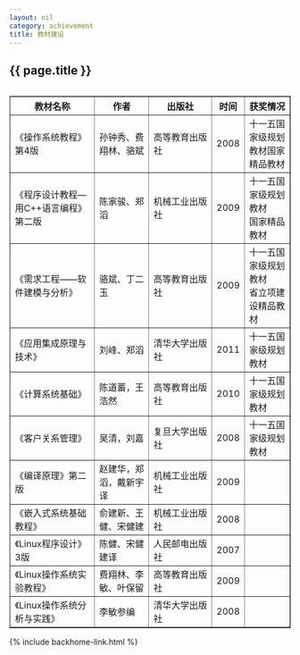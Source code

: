 ```yaml
---
layout: nil
category: achievement
title: 教材建设
---
```


## {{  page.title  }}

<a href="{{  site.baseurl  }}assets/achievement_textbooks.jpg" data-gal="lightbox" title="教材建设"><img src="{{  site.baseurl  }}assets/achievement_textbooks_thumb.jpg" class="aligncenter frame" alt="" /></a>

<table border="1">
  <tr>
    <th>教材名称</th>
    <th>作者</th>
    <th style="width:6em;">出版社</th>
    <th style="width:2em;">时间</th>
    <th>获奖情况</th>
  </tr>
  <tr>
    <td>《操作系统教程》第4版</td>
    <td>孙钟秀、费翔林、骆斌</td>
    <td>高等教育出版社</td>
    <td>2008</td>
    <td>十一五国家级规划<br />
    教材国家精品教材</td>
  </tr>
  <tr>
    <td>《程序设计教程—用C++语言编程》第二版</td>
    <td>陈家骏、郑滔</td>
    <td>机械工业出版社</td>
    <td>2009</td>
    <td>十一五国家级规划教材<br />
    国家精品教材</td>
  </tr>
  <tr>
    <td>《需求工程——软件建模与分析》</td>
    <td>骆斌、丁二玉</td>
    <td>高等教育出版社</td>
    <td>2009</td>
    <td>十一五国家级规划教材 <br />
    省立项建设精品教材</td>
  </tr>
  <tr>
    <td>《应用集成原理与技术》</td>
    <td>刘峰、郑滔</td>
    <td>清华大学出版社</td>
    <td>2011</td>
    <td>十一五国家级规划教材</td>
  </tr>
  <tr>
    <td>《计算系统基础》</td>
    <td>陈道蓄，王浩然</td>
    <td>高等教育出版社</td>
    <td>2010</td>
    <td>十一五国家级规划教材</td>
  </tr>
  <tr>
    <td>《客户关系管理》</td>
    <td>吴清，刘嘉</td>
    <td>复旦大学出版社</td>
    <td>2008</td>
    <td>十一五国家级规划教材</td>
  </tr>
  <tr>
    <td>《编译原理》第二版</td>
    <td>赵建华，郑滔，戴新宇译</td>
    <td>机械工业出版社</td>
    <td>2009</td>
    <td>&nbsp;</td>
  </tr>
  <tr>
    <td>《嵌入式系统基础教程》</td>
    <td>俞建新、王健、宋健建</td>
    <td>机械工业出版社</td>
    <td>2008</td>
    <td>&nbsp;</td>
  </tr>
  <tr>
    <td>《Linux程序设计》3版</td>
    <td>陈健、宋健建译</td>
    <td>人民邮电出版社</td>
    <td>2007</td>
    <td>&nbsp;</td>
  </tr>
  <tr>
    <td>《Linux操作系统实验教程》</td>
    <td>费翔林、李敏、叶保留</td>
    <td>高等教育出版社</td>
    <td>2009</td>
    <td>&nbsp;</td>
  </tr>
  <tr>
    <td>《Linux操作系统分析与实践》</td>
    <td>李敏参编</td>
    <td>清华大学出版社</td>
    <td>2008</td>
    <td>&nbsp;</td>
  </tr>
</table>

{% include backhome-link.html %}